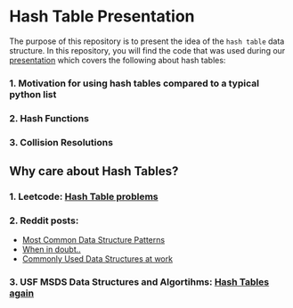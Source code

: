 # Hash Table Presentation 
The purpose of this repository is to present the idea of the `hash table` data structure. In this repository, you will find the code that was used during our [presentation](https://docs.google.com/presentation/d/1NCLc6p19IvXvYeru1W8ws734RZow3zMATC_YVWODY2Q/edit#slide=id.p) which covers the following about hash tables: 

### 1. Motivation for using hash tables compared to a typical python list

### 2. Hash Functions

### 3. Collision Resolutions

## Why care about Hash Tables?

### 1. Leetcode: [Hash Table problems](https://leetcode.com/tag/hash-table/)

### 2. Reddit posts: 
- [Most Common Data Structure Patterns](https://www.reddit.com/r/leetcode/comments/ve3128/what_are_the_most_common_patterns_in_interviews/)
- [When in doubt..](https://www.reddit.com/r/csMajors/comments/p5opln/when_in_doubt_hashmap/)
- [Commonly Used Data Structures at work](https://www.reddit.com/r/ProgrammingLanguages/comments/w9bp4k/what_would_be_the_8020_of_data_structures_and/)

### 3. USF MSDS Data Structures and Algortihms: [Hash Tables again](https://catalog.usfca.edu/preview_course_nopop.php?catoid=38&coid=558540)


